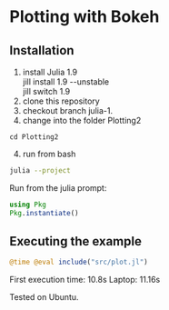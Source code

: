 # Plotting with Bokeh

## Installation
1. install Julia 1.9  
   jill install 1.9 --unstable  
   jill switch 1.9
2. clone this repository
3. checkout branch julia-1.
4. change into the folder Plotting2
```
cd Plotting2
```
4. run from bash
```bash
julia --project
```
Run from the julia prompt:
```julia
using Pkg
Pkg.instantiate()
```
## Executing the example
```julia
@time @eval include("src/plot.jl")
```

First execution time: 10.8s
Laptop: 11.16s

Tested on Ubuntu.
